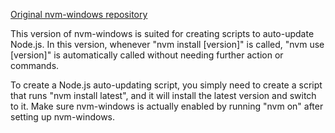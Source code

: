 [Original nvm-windows repository](https://github.com/coreybutler/nvm-windows)

This version of nvm-windows is suited for creating scripts to auto-update Node.js. In this version, whenever "nvm install [version]" is called, "nvm use [version]" is automatically called without needing further action or commands.

To create a Node.js auto-updating script, you simply need to create a script that runs "nvm install latest", and it will install the latest version and switch to it. Make sure nvm-windows is actually enabled by running "nvm on" after setting up nvm-windows.
